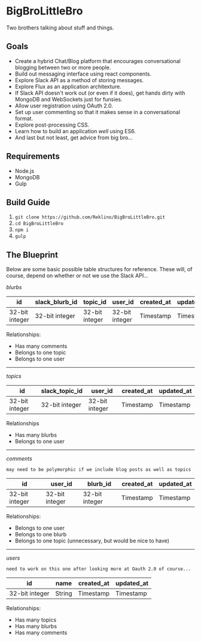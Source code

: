 # BigBroLittleBro
Two brothers talking about stuff and things.

## Goals
* Create a hybrid Chat/Blog platform that encourages conversational blogging between two or more people.
* Build out messaging interface using react components.
* Explore Slack API as a method of storing messages.
* Explore Flux as an application architexture.
* If Slack API doesn't work out (or even if it does), get hands dirty with MongoDB and WebSockets just for funsies.
* Allow user registration using OAuth 2.0.
* Set up user commenting so that it makes sense in a conversational format.
* Explore post-processing CSS.
* Learn how to build an application *well* using ES6.
* And last but not least, get advice from big bro...

## Requirements
* Node.js
* MongoDB
* Gulp

## Build Guide
1. `git clone https://github.com/Reklino/BigBroLittleBro.git`
2. `cd BigBroLittleBro`
3. `npm i`
4. `gulp`

## The Blueprint
Below are some basic possible table structures for reference. These will, of course, depend on whether or not we use the Slack API...

*blurbs*

id | slack_blurb_id | topic_id | user_id | created_at | updated_at
-------- | -------- | -------- | -------- | -------- | --------
32-bit integer | 32-bit integer | 32-bit integer | 32-bit integer | Timestamp | Timestamp

Relationships:
* Has many comments
* Belongs to one topic
* Belongs to one user

--------

*topics*

id | slack_topic_id | user_id | created_at | updated_at
-------- | -------- | -------- | -------- | --------
32-bit integer | 32-bit integer | 32-bit integer | Timestamp | Timestamp

Relationships
* Has many blurbs
* Belongs to one user

--------

*comments*

`may need to be polymorphic if we include blog posts as well as topics`

id | user_id | blurb_id | created_at | updated_at
-------- | -------- | -------- | -------- | --------
32-bit integer | 32-bit integer | 32-bit integer | Timestamp | Timestamp

Relationships:
* Belongs to one user
* Belongs to one blurb
* Belongs to one topic (unnecessary, but would be nice to have)

--------

*users*

`need to work on this one after looking more at Oauth 2.0 of course...`

id | name | created_at | updated_at
-------- | -------- | -------- | --------
32-bit integer | String | Timestamp | Timestamp

Relationships:
* Has many topics
* Has many blurbs
* Has many comments